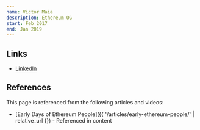 ```yaml
---
name: Victor Maia
description: Ethereum OG
start: Feb 2017
end: Jan 2019
---
```


## Links
- [LinkedIn](https://www.linkedin.com/in/maiavictor/)

## References

This page is referenced from the following articles and videos:

- [Early Days of Ethereum People]({{ '/articles/early-ethereum-people/' | relative_url }}) - Referenced in content